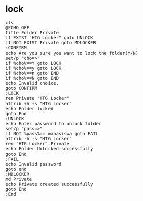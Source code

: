 # lock

<pre>
cls 
@ECHO OFF 
title Folder Private 
if EXIST "HTG Locker" goto UNLOCK 
if NOT EXIST Private goto MDLOCKER 
:CONFIRM 
echo Are you sure you want to lock the folder(Y/N) 
set/p "cho=>" 
if %cho%==Y goto LOCK 
if %cho%==y goto LOCK 
if %cho%==n goto END 
if %cho%==N goto END 
echo Invalid choice. 
goto CONFIRM 
:LOCK 
ren Private "HTG Locker" 
attrib +h +s "HTG Locker" 
echo Folder locked 
goto End 
:UNLOCK 
echo Enter password to unlock folder 
set/p "pass=>" 
if NOT %pass%== mahasiswa goto FAIL 
attrib -h -s "HTG Locker" 
ren "HTG Locker" Private 
echo Folder Unlocked successfully 
goto End 
:FAIL 
echo Invalid password 
goto end 
:MDLOCKER 
md Private 
echo Private created successfully 
goto End 
:End
